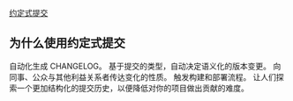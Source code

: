 

[约定式提交](https://www.conventionalcommits.org/zh-cn/v1.0.0-beta.4)



## 为什么使用约定式提交
自动化生成 CHANGELOG。
基于提交的类型，自动决定语义化的版本变更。
向同事、公众与其他利益关系者传达变化的性质。
触发构建和部署流程。
让人们探索一个更加结构化的提交历史，以便降低对你的项目做出贡献的难度。




